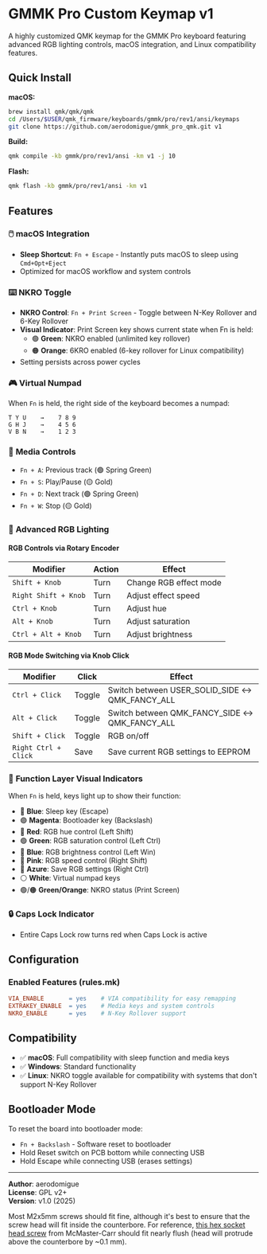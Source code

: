 # GMMK Pro Custom Keymap v1

A highly customized QMK keymap for the GMMK Pro keyboard featuring advanced RGB lighting controls, macOS integration, and Linux compatibility features.

## Quick Install

**macOS:**
```bash
brew install qmk/qmk/qmk
cd /Users/$USER/qmk_firmware/keyboards/gmmk/pro/rev1/ansi/keymaps
git clone https://github.com/aerodomigue/gmmk_pro_qmk.git v1
```

**Build:**
```bash
qmk compile -kb gmmk/pro/rev1/ansi -km v1 -j 10
```

**Flash:**
```bash
qmk flash -kb gmmk/pro/rev1/ansi -km v1
```

## Features

### 🖱️ **macOS Integration**
- **Sleep Shortcut**: `Fn + Escape` - Instantly puts macOS to sleep using `Cmd+Opt+Eject`
- Optimized for macOS workflow and system controls

### ⌨️ **NKRO Toggle**
- **NKRO Control**: `Fn + Print Screen` - Toggle between N-Key Rollover and 6-Key Rollover
- **Visual Indicator**: Print Screen key shows current state when Fn is held:
  - 🟢 **Green**: NKRO enabled (unlimited key rollover)
  - 🟠 **Orange**: 6KRO enabled (6-key rollover for Linux compatibility)
- Setting persists across power cycles

### 🎮 **Virtual Numpad**
When `Fn` is held, the right side of the keyboard becomes a numpad:
```
T Y U    →    7 8 9
G H J    →    4 5 6
V B N    →    1 2 3
```

### 🎵 **Media Controls**
- `Fn + A`: Previous track (🟢 Spring Green)
- `Fn + S`: Play/Pause (🟡 Gold)
- `Fn + D`: Next track (🟢 Spring Green)
- `Fn + W`: Stop (🟡 Gold)

### 🌈 **Advanced RGB Lighting**

#### **RGB Controls via Rotary Encoder**
| Modifier | Action | Effect |
|----------|--------|---------|
| `Shift + Knob` | Turn | Change RGB effect mode |
| `Right Shift + Knob` | Turn | Adjust effect speed |
| `Ctrl + Knob` | Turn | Adjust hue |
| `Alt + Knob` | Turn | Adjust saturation |
| `Ctrl + Alt + Knob` | Turn | Adjust brightness |

#### **RGB Mode Switching via Knob Click**
| Modifier | Click | Effect |
|----------|-------|---------|
| `Ctrl + Click` | Toggle | Switch between USER_SOLID_SIDE ↔ QMK_FANCY_ALL |
| `Alt + Click` | Toggle | Switch between QMK_FANCY_SIDE ↔ QMK_FANCY_ALL |
| `Shift + Click` | Toggle | RGB on/off |
| `Right Ctrl + Click` | Save | Save current RGB settings to EEPROM |

### 🔧 **Function Layer Visual Indicators**

When `Fn` is held, keys light up to show their function:
- 🔵 **Blue**: Sleep key (Escape)
- 🟣 **Magenta**: Bootloader key (Backslash)
- 🔴 **Red**: RGB hue control (Left Shift)
- 🟢 **Green**: RGB saturation control (Left Ctrl)
- 🔵 **Blue**: RGB brightness control (Left Win)
- 🩷 **Pink**: RGB speed control (Right Shift)
- 🔵 **Azure**: Save RGB settings (Right Ctrl)
- ⚪ **White**: Virtual numpad keys
- 🟢/🟠 **Green/Orange**: NKRO status (Print Screen)

### 🔒 **Caps Lock Indicator**
- Entire Caps Lock row turns red when Caps Lock is active

## Configuration

### Enabled Features (rules.mk)
```makefile
VIA_ENABLE       = yes    # VIA compatibility for easy remapping
EXTRAKEY_ENABLE  = yes    # Media keys and system controls
NKRO_ENABLE      = yes    # N-Key Rollover support
```

## Compatibility

- ✅ **macOS**: Full compatibility with sleep function and media keys
- ✅ **Windows**: Standard functionality
- ✅ **Linux**: NKRO toggle available for compatibility with systems that don't support N-Key Rollover

## Bootloader Mode

To reset the board into bootloader mode:
* `Fn + Backslash` - Software reset to bootloader
* Hold Reset switch on PCB bottom while connecting USB
* Hold Escape while connecting USB (erases settings)

---

**Author**: aerodomigue  
**License**: GPL v2+  
**Version**: v1.0 (2025)

Most M2x5mm screws should fit fine, although it's best to ensure that the screw head will fit inside the counterbore.
For reference, [this hex socket head screw](https://www.mcmaster.com/91292A005/) from McMaster-Carr should fit nearly flush (head will protrude above the counterbore by ~0.1 mm).
